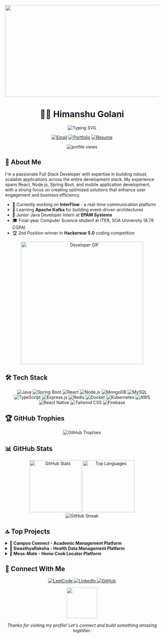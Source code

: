 <div align="center">
  <img src="https://media.giphy.com/media/qgQUggAC3Pfv687qPC/giphy.gif" width="600" height="300"/>
</div>

# <div align="center">👨‍💻 Himanshu Golani</div>

<div align="center">
  <img src="https://readme-typing-svg.herokuapp.com?font=Fira+Code&weight=500&size=25&pause=1000&color=4F94EF&center=true&vCenter=true&random=false&width=600&height=100&lines=Full+Stack+Developer;Java+%7C+Spring+Boot+%7C+React+%7C+Node.js;Building+scalable+solutions" alt="Typing SVG" />
</div>

<p align="center">
  <a href="mailto:golanihimanshu@gmail.com"><img src="https://img.shields.io/badge/Email-Contact_Me-blue?style=for-the-badge&logo=gmail" alt="Email"/></a>
  <a href="https://himanshu-golani.onrender.com/"><img src="https://img.shields.io/badge/Portfolio-Visit_Site-green?style=for-the-badge&logo=safari" alt="Portfolio"/></a>
  <a href="https://drive.google.com/file/d/14muFb5lbK5V8YuVRCNHACfBdDcG5dqla/view?usp=sharing"><img src="https://img.shields.io/badge/Resume-View_CV-red?style=for-the-badge&logo=adobe-acrobat-reader" alt="Resume"/></a>
</p>

<p align="center">
  <img src="https://komarev.com/ghpvc/?username=himanshugolani&label=Profile%20views&color=0e75b6&style=flat" alt="profile views" />
</p>

## 🚀 About Me

I'm a passionate Full Stack Developer with expertise in building robust, scalable applications across the entire development stack. My experience spans React, Node.js, Spring Boot, and mobile application development, with a strong focus on creating optimized solutions that enhance user engagement and business efficiency.

- 🔭 Currently working on **InterFlow** - a real-time communication platform
- 🌱 Learning **Apache Kafka** for building event-driven architectures
- 💼 Junior Java Developer Intern at **EPAM Systems**
- 🎓 Final-year Computer Science student at ITER, SOA University (8.78 CGPA)
- 🏆 2nd Position winner in **Hackerwar 5.0** coding competition

<div align="center">
  <img src="https://media.giphy.com/media/juua9i2c2fA0AIp2iq/giphy.gif" width="400" alt="Developer GIF">
</div>

## 🛠️ Tech Stack

<p align="center">
  <img src="https://img.shields.io/badge/Java-ED8B00?style=for-the-badge&logo=openjdk&logoColor=white" alt="Java" />
  <img src="https://img.shields.io/badge/Spring_Boot-6DB33F?style=for-the-badge&logo=spring-boot&logoColor=white" alt="Spring Boot" />
  <img src="https://img.shields.io/badge/React-20232A?style=for-the-badge&logo=react&logoColor=61DAFB" alt="React" />
  <img src="https://img.shields.io/badge/Node.js-339933?style=for-the-badge&logo=nodedotjs&logoColor=white" alt="Node.js" />
  <img src="https://img.shields.io/badge/MongoDB-4EA94B?style=for-the-badge&logo=mongodb&logoColor=white" alt="MongoDB" />
  <img src="https://img.shields.io/badge/MySQL-005C84?style=for-the-badge&logo=mysql&logoColor=white" alt="MySQL" />
  <img src="https://img.shields.io/badge/TypeScript-007ACC?style=for-the-badge&logo=typescript&logoColor=white" alt="TypeScript" />
  <img src="https://img.shields.io/badge/Express.js-000000?style=for-the-badge&logo=express&logoColor=white" alt="Express.js" />
  <img src="https://img.shields.io/badge/Redis-DC382D?style=for-the-badge&logo=redis&logoColor=white" alt="Redis" />
  <img src="https://img.shields.io/badge/Docker-2CA5E0?style=for-the-badge&logo=docker&logoColor=white" alt="Docker" />
  <img src="https://img.shields.io/badge/Kubernetes-326CE5?style=for-the-badge&logo=kubernetes&logoColor=white" alt="Kubernetes" />
  <img src="https://img.shields.io/badge/AWS-FF9900?style=for-the-badge&logo=amazonaws&logoColor=white" alt="AWS" />
  <img src="https://img.shields.io/badge/React_Native-20232A?style=for-the-badge&logo=react&logoColor=61DAFB" alt="React Native" />
  <img src="https://img.shields.io/badge/Tailwind_CSS-38B2AC?style=for-the-badge&logo=tailwind-css&logoColor=white" alt="Tailwind CSS" />
  <img src="https://img.shields.io/badge/Firebase-FFCA28?style=for-the-badge&logo=firebase&logoColor=black" alt="Firebase" />
</p>

## 🏆 GitHub Trophies
<p align="center">
  <img src="https://github-profile-trophy.vercel.app/?username=himanshugolani&theme=nord&column=7&margin-w=15&margin-h=15" alt="GitHub Trophies" />
</p>

## 📊 GitHub Stats

<div align="center">
  <img src="https://github-readme-stats.vercel.app/api?username=himanshugolani&show_icons=true&theme=tokyonight&hide_border=true" alt="GitHub Stats" height="170" />
  <img src="https://github-readme-stats.vercel.app/api/top-langs/?username=himanshugolani&layout=compact&theme=tokyonight&hide_border=true" alt="Top Languages" height="170" />
</div>

<div align="center">
  <img src="https://github-readme-streak-stats.herokuapp.com/?user=himanshugolani&theme=tokyonight&hide_border=true" alt="GitHub Streak" />
</div>

## 🔝 Top Projects

<details>
  <summary><b>🌟 Campus Connect - Academic Management Platform</b></summary>
  <ul>
    <li>Centralized platform for streamlining placement activities and academic communications</li>
    <li>Built with React, Spring Boot, WebSockets, Redis, JWT, and MySQL</li>
    <li>Features dynamic dashboards, real-time chat supporting 500+ concurrent users</li>
    <li>Achieved 35% increase in student engagement across institutions</li>
  </ul>
</details>

<details>
  <summary><b>🌟 SwasthyaRaksha - Health Data Management Platform</b></summary>
  <ul>
    <li>Secure health information system for managing and sharing critical medical data</li>
    <li>Developed using React, React Native, Node.js, MongoDB, and Express</li>
    <li>Implemented role-based access control and automated appointment reminders</li>
    <li>Reduced response times by 50% through optimized data handling</li>
  </ul>
</details>

<details>
  <summary><b>🌟 Mess-Mate - Home Cook Locator Platform</b></summary>
  <ul>
    <li>Food-tech platform connecting users with verified home cooks in their locality</li>
    <li>Built with React, Node.js, MongoDB, Firebase, and Express</li>
    <li>Implemented geo-location search, order tracking, and feedback systems</li>
    <li>Achieved 25% increase in daily user engagement</li>
  </ul>
</details>

## 🤝 Connect With Me

<p align="center">
  <a href="https://www.leetcode.com/golanihimanshu2" target="_blank">
    <img src="https://img.shields.io/badge/LeetCode-FFA116?style=for-the-badge&logo=leetcode&logoColor=white" alt="LeetCode"/>
  </a>
  <a href="https://linkedin.com/in/himanshugolani" target="_blank">
    <img src="https://img.shields.io/badge/LinkedIn-0077B5?style=for-the-badge&logo=linkedin&logoColor=white" alt="LinkedIn"/>
  </a>
  <a href="https://github.com/himanshugolani" target="_blank">
    <img src="https://img.shields.io/badge/GitHub-100000?style=for-the-badge&logo=github&logoColor=white" alt="GitHub"/>
  </a>
</p>

<div align="center">
  <img src="https://media.giphy.com/media/M9gbBd9nbDrOTu1Mqx/giphy.gif" width="100"/>
  <p><i>Thanks for visiting my profile! Let's connect and build something amazing together.</i></p>
</div>
